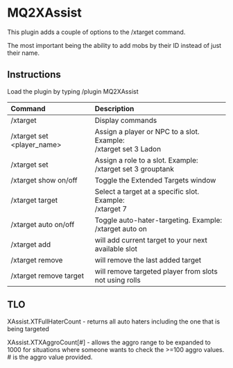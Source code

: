 # MQ2XAssist

This plugin adds a couple of options to the /xtarget command.

The most important being the ability to add mobs by their ID instead of just their name.

## Instructions

Load the plugin by typing /plugin MQ2XAssist

| Command                           | Description                                                          |
|:----------------------------------|:---------------------------------------------------------------------|
| /xtarget                          | Display commands                                                     |
| /xtarget set <slot> <player_name> | Assign a player or NPC to a slot. Example: <br> /xtarget set 3 Ladon |
| /xtarget set <slot> <role>        | Assign a role to a slot. Example: <br> /xtarget set 3 grouptank      |
| /xtarget show on/off              | Toggle the Extended Targets window                                   |
| /xtarget target <slot>            | Select a target at a specific slot. Example: <br> /xtarget 7         |
| /xtarget auto on/off              | Toggle auto-hater-targeting. Example: <br> /xtarget auto on          |
| /xtarget add                      | will add current target to your next available slot                  |
| /xtarget remove                   | will remove the last added target                                    |
| /xtarget remove target            | will remove targeted player from slots not using rolls               |

## TLO

XAssist.XTFullHaterCount - returns all auto haters including the one that is being targeted

XAssist.XTXAggroCount[#] - allows the aggro range to be expanded to 1000 for situations where someone wants to check the >=100 aggro values. # is the aggro value provided.